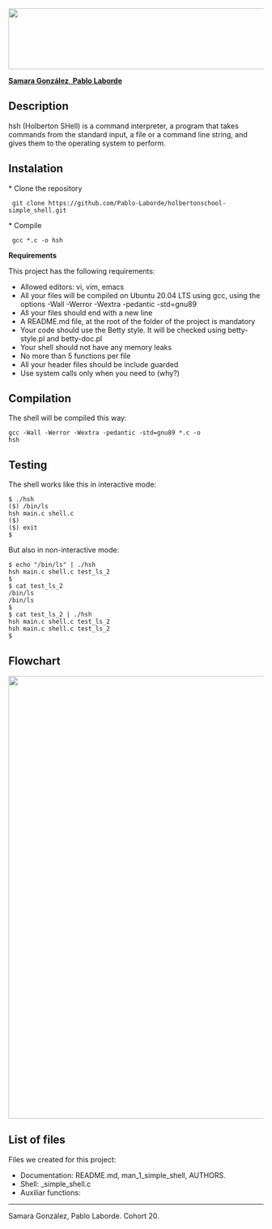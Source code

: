<img src="https://i.postimg.cc/26vkFX6d/Holberton-Shell.jpg" width="1050" height="120">

<a href="https://github.com/444sami"> <strong>Samara González</strong>, </a>
<a href="https://github.com/Pablo-Laborde"> <strong>Pablo Laborde</strong> </a>

 <h2>
        <strong>Description</strong>
</h2>
<p>hsh (Holberton SHell) is a command interpreter, a program that takes commands from the standard input, a file or a command line string, and gives them to the operating system to perform.</p>

 <h2>

 <h2>
	<strong>Instalation</strong>
</h2>
<p>
* Clone the repository <pre><code> git clone https://github.com/Pablo-Laborde/holbertonschool-simple_shell.git </code></pre>
* Compile <pre><code> gcc *.c -o hsh </code></pre>
</p>
        <strong>Requirements</strong>
</h2>
<p>This project has the following requirements:

* Allowed editors: vi, vim, emacs
* All your files will be compiled on Ubuntu 20.04 LTS using gcc, using the options -Wall -Werror -Wextra -pedantic -std=gnu89
* All your files should end with a new line
* A README.md file, at the root of the folder of the project is mandatory
* Your code should use the Betty style. It will be checked using betty-style.pl and betty-doc.pl
* Your shell should not have any memory leaks
* No more than 5 functions per file
* All your header files should be include guarded
* Use system calls only when you need to (why?)</p>
<h2>
        <strong>Compilation</strong>
</h2>
<p>The shell will be compiled this way:

<code>gcc -Wall -Werror -Wextra -pedantic -std=gnu89 *.c -o hsh</code></p>
<h2>
        <strong>Testing</strong>
</h2>
<p>The shell works like this in interactive mode:

<pre><code>$ ./hsh
($) /bin/ls
hsh main.c shell.c
($)
($) exit
$</code></pre></p>
<p>But also in non-interactive mode:

<pre><code>$ echo "/bin/ls" | ./hsh
hsh main.c shell.c test_ls_2
$
$ cat test_ls_2
/bin/ls
/bin/ls
$
$ cat test_ls_2 | ./hsh
hsh main.c shell.c test_ls_2
hsh main.c shell.c test_ls_2
$</code></pre></p>
 <h2>
        <strong>Flowchart</strong>
</h2>
<p><img src="https://i.postimg.cc/k45ZS19S/Shell-Flowchart.jpg" width="784" height="872"></p>
 <h2>
        <strong>List of files</strong>
 </h2>
 <p>Files we created for this project:

* Documentation: README.md, man_1_simple_shell, AUTHORS.
* Shell: _simple_shell.c
* Auxiliar functions: </p>
<hr>
Samara González, Pablo Laborde. Cohort 20.
